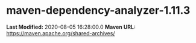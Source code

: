 # maven-dependency-analyzer-1.11.3

**Last Modified:** 2020-08-05 16:28:00.0
**Maven URL:** https://maven.apache.org/shared-archives/
